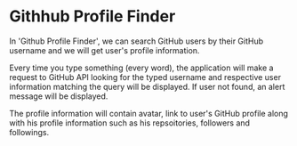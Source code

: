 # Githhub Profile Finder

In 'Github Profile Finder', we can search GitHub users by their GitHub username and we will get user's profile information.

Every time you type something (every word), the application will make a request to GitHub API looking for the typed username and respective user information matching the query will be displayed. If user not found, an alert message will be displayed.

The profile information will contain avatar, link to user's GitHub profile along with his profile information such as his repsoitories, followers and followings.
